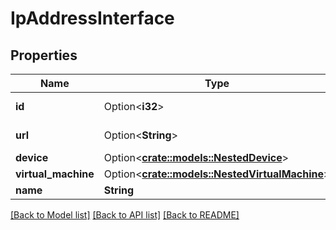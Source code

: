 # IpAddressInterface

## Properties

Name | Type | Description | Notes
------------ | ------------- | ------------- | -------------
**id** | Option<**i32**> |  | [optional][readonly]
**url** | Option<**String**> |  | [optional][readonly]
**device** | Option<[**crate::models::NestedDevice**](NestedDevice.md)> |  | [optional]
**virtual_machine** | Option<[**crate::models::NestedVirtualMachine**](NestedVirtualMachine.md)> |  | [optional]
**name** | **String** |  | 

[[Back to Model list]](../README.md#documentation-for-models) [[Back to API list]](../README.md#documentation-for-api-endpoints) [[Back to README]](../README.md)


